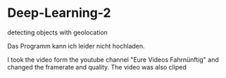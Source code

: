 # Deep-Learning-2
detecting objects with geolocation

Das Programm kann ich leider nicht hochladen.

I took the video form the youtube channel "Eure Videos Fahrnünftig" and changed the framerate and quality.
The video was also cliped
